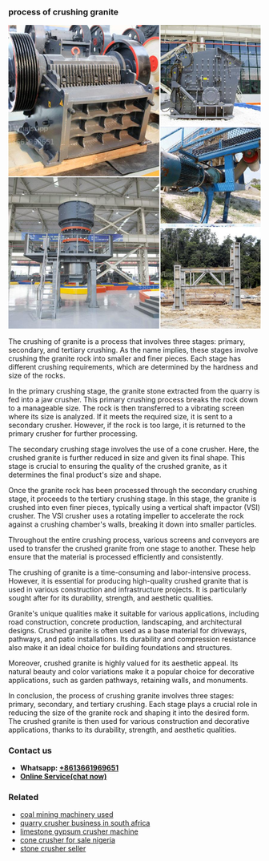 <h3>process of crushing granite</h3><img src='1706754020.jpg' alt=''><p>The crushing of granite is a process that involves three stages: primary, secondary, and tertiary crushing. As the name implies, these stages involve crushing the granite rock into smaller and finer pieces. Each stage has different crushing requirements, which are determined by the hardness and size of the rocks.</p><p>In the primary crushing stage, the granite stone extracted from the quarry is fed into a jaw crusher. This primary crushing process breaks the rock down to a manageable size. The rock is then transferred to a vibrating screen where its size is analyzed. If it meets the required size, it is sent to a secondary crusher. However, if the rock is too large, it is returned to the primary crusher for further processing.</p><p>The secondary crushing stage involves the use of a cone crusher. Here, the crushed granite is further reduced in size and given its final shape. This stage is crucial to ensuring the quality of the crushed granite, as it determines the final product's size and shape.</p><p>Once the granite rock has been processed through the secondary crushing stage, it proceeds to the tertiary crushing stage. In this stage, the granite is crushed into even finer pieces, typically using a vertical shaft impactor (VSI) crusher. The VSI crusher uses a rotating impeller to accelerate the rock against a crushing chamber's walls, breaking it down into smaller particles.</p><p>Throughout the entire crushing process, various screens and conveyors are used to transfer the crushed granite from one stage to another. These help ensure that the material is processed efficiently and consistently.</p><p>The crushing of granite is a time-consuming and labor-intensive process. However, it is essential for producing high-quality crushed granite that is used in various construction and infrastructure projects. It is particularly sought after for its durability, strength, and aesthetic qualities.</p><p>Granite's unique qualities make it suitable for various applications, including road construction, concrete production, landscaping, and architectural designs. Crushed granite is often used as a base material for driveways, pathways, and patio installations. Its durability and compression resistance also make it an ideal choice for building foundations and structures.</p><p>Moreover, crushed granite is highly valued for its aesthetic appeal. Its natural beauty and color variations make it a popular choice for decorative applications, such as garden pathways, retaining walls, and monuments.</p><p>In conclusion, the process of crushing granite involves three stages: primary, secondary, and tertiary crushing. Each stage plays a crucial role in reducing the size of the granite rock and shaping it into the desired form. The crushed granite is then used for various construction and decorative applications, thanks to its durability, strength, and aesthetic qualities.</p><h3>Contact us</h3><ul><li><strong>Whatsapp:&nbsp;<a href="https://wa.me/8613661969651">+8613661969651</a></strong></li><li><a href="https://swt.shibang-china.com/?git&amp;zhl&amp;process of crushing granite"><strong>Online Service(chat now)</strong></a></li></ul><h3>Related</h3><ul><li><a href='coal mining machinery used.md'>coal mining machinery used</a></li><li><a href='quarry crusher business in south africa.md'>quarry crusher business in south africa</a></li><li><a href='limestone gypsum crusher machine.md'>limestone gypsum crusher machine</a></li><li><a href='cone crusher for sale nigeria.md'>cone crusher for sale nigeria</a></li><li><a href='stone crusher seller.md'>stone crusher seller</a></li></ul>